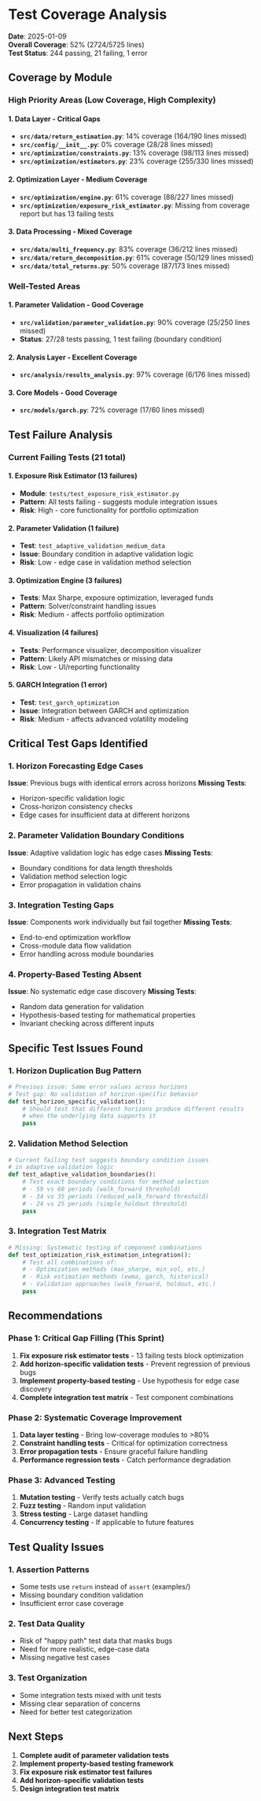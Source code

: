 # Test Coverage Analysis

**Date**: 2025-01-09  
**Overall Coverage**: 52% (2724/5725 lines)  
**Test Status**: 244 passing, 21 failing, 1 error

## Coverage by Module

### High Priority Areas (Low Coverage, High Complexity)

#### 1. Data Layer - Critical Gaps
- **`src/data/return_estimation.py`**: 14% coverage (164/190 lines missed)
- **`src/config/__init__.py`**: 0% coverage (28/28 lines missed)
- **`src/optimization/constraints.py`**: 13% coverage (98/113 lines missed)
- **`src/optimization/estimators.py`**: 23% coverage (255/330 lines missed)

#### 2. Optimization Layer - Medium Coverage
- **`src/optimization/engine.py`**: 61% coverage (88/227 lines missed)
- **`src/optimization/exposure_risk_estimator.py`**: Missing from coverage report but has 13 failing tests

#### 3. Data Processing - Mixed Coverage
- **`src/data/multi_frequency.py`**: 83% coverage (36/212 lines missed)
- **`src/data/return_decomposition.py`**: 61% coverage (50/129 lines missed)
- **`src/data/total_returns.py`**: 50% coverage (87/173 lines missed)

### Well-Tested Areas

#### 1. Parameter Validation - Good Coverage
- **`src/validation/parameter_validation.py`**: 90% coverage (25/250 lines missed)
- **Status**: 27/28 tests passing, 1 test failing (boundary condition)

#### 2. Analysis Layer - Excellent Coverage
- **`src/analysis/results_analysis.py`**: 97% coverage (6/176 lines missed)

#### 3. Core Models - Good Coverage
- **`src/models/garch.py`**: 72% coverage (17/60 lines missed)

## Test Failure Analysis

### Current Failing Tests (21 total)

#### 1. Exposure Risk Estimator (13 failures)
- **Module**: `tests/test_exposure_risk_estimator.py`
- **Pattern**: All tests failing - suggests module integration issues
- **Risk**: High - core functionality for portfolio optimization

#### 2. Parameter Validation (1 failure)
- **Test**: `test_adaptive_validation_medium_data`
- **Issue**: Boundary condition in adaptive validation logic
- **Risk**: Low - edge case in validation method selection

#### 3. Optimization Engine (3 failures)
- **Tests**: Max Sharpe, exposure optimization, leveraged funds
- **Pattern**: Solver/constraint handling issues
- **Risk**: Medium - affects portfolio optimization

#### 4. Visualization (4 failures)
- **Tests**: Performance visualizer, decomposition visualizer
- **Pattern**: Likely API mismatches or missing data
- **Risk**: Low - UI/reporting functionality

#### 5. GARCH Integration (1 error)
- **Test**: `test_garch_optimization`
- **Issue**: Integration between GARCH and optimization
- **Risk**: Medium - affects advanced volatility modeling

## Critical Test Gaps Identified

### 1. Horizon Forecasting Edge Cases
**Issue**: Previous bugs with identical errors across horizons
**Missing Tests**:
- Horizon-specific validation logic
- Cross-horizon consistency checks
- Edge cases for insufficient data at different horizons

### 2. Parameter Validation Boundary Conditions
**Issue**: Adaptive validation logic has edge cases
**Missing Tests**:
- Boundary conditions for data length thresholds
- Validation method selection logic
- Error propagation in validation chains

### 3. Integration Testing Gaps
**Issue**: Components work individually but fail together
**Missing Tests**:
- End-to-end optimization workflow
- Cross-module data flow validation
- Error handling across module boundaries

### 4. Property-Based Testing Absent
**Issue**: No systematic edge case discovery
**Missing Tests**:
- Random data generation for validation
- Hypothesis-based testing for mathematical properties
- Invariant checking across different inputs

## Specific Test Issues Found

### 1. Horizon Duplication Bug Pattern
```python
# Previous issue: Same error values across horizons
# Test gap: No validation of horizon-specific behavior
def test_horizon_specific_validation():
    # Should test that different horizons produce different results
    # when the underlying data supports it
    pass
```

### 2. Validation Method Selection
```python
# Current failing test suggests boundary condition issues
# in adaptive validation logic
def test_adaptive_validation_boundaries():
    # Test exact boundary conditions for method selection
    # - 59 vs 60 periods (walk_forward threshold)
    # - 34 vs 35 periods (reduced_walk_forward threshold)
    # - 24 vs 25 periods (simple_holdout threshold)
    pass
```

### 3. Integration Test Matrix
```python
# Missing: Systematic testing of component combinations
def test_optimization_risk_estimation_integration():
    # Test all combinations of:
    # - Optimization methods (max_sharpe, min_vol, etc.)
    # - Risk estimation methods (ewma, garch, historical)
    # - Validation approaches (walk_forward, holdout, etc.)
    pass
```

## Recommendations

### Phase 1: Critical Gap Filling (This Sprint)
1. **Fix exposure risk estimator tests** - 13 failing tests block optimization
2. **Add horizon-specific validation tests** - Prevent regression of previous bugs
3. **Implement property-based testing** - Use hypothesis for edge case discovery
4. **Complete integration test matrix** - Test component combinations

### Phase 2: Systematic Coverage Improvement
1. **Data layer testing** - Bring low-coverage modules to >80%
2. **Constraint handling tests** - Critical for optimization correctness
3. **Error propagation tests** - Ensure graceful failure handling
4. **Performance regression tests** - Catch performance degradation

### Phase 3: Advanced Testing
1. **Mutation testing** - Verify tests actually catch bugs
2. **Fuzz testing** - Random input validation
3. **Stress testing** - Large dataset handling
4. **Concurrency testing** - If applicable to future features

## Test Quality Issues

### 1. Assertion Patterns
- Some tests use `return` instead of `assert` (examples/)
- Missing boundary condition validation
- Insufficient error case coverage

### 2. Test Data Quality
- Risk of "happy path" test data that masks bugs
- Need for more realistic, edge-case data
- Missing negative test cases

### 3. Test Organization
- Some integration tests mixed with unit tests
- Missing clear separation of concerns
- Need for better test categorization

## Next Steps

1. **Complete audit of parameter validation tests**
2. **Implement property-based testing framework**
3. **Fix exposure risk estimator test failures**
4. **Add horizon-specific validation tests**
5. **Design integration test matrix**